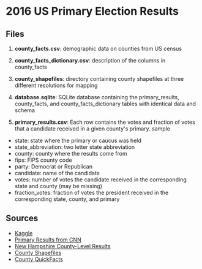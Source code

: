 # 2016 US Primary Election Results

## Files

1. **county_facts.csv**: demographic data on counties from US census

2. **county_facts_dictionary.csv**: description of the columns in county_facts

3. **county_shapefiles**: directory containing county shapefiles at three different resolutions for mapping

4. **database.sqlite**: SQLite database containing the primary_results, county_facts, and county_facts_dictionary tables with identical data and schema

5. **primary_results.csv**: Each row contains the votes and fraction of votes that a candidate received in a given county's primary. sample
  - state: state where the primary or caucus was held
  - state_abbreviation: two letter state abbreviation
  - county: county where the results come from
  - fips: FIPS county code
  - party: Democrat or Republican
  - candidate: name of the candidate
  - votes: number of votes the candidate received in the corresponding state and county (may be missing)
  - fraction_votes: fraction of votes the president received in the corresponding state, county, and primary

## Sources
- [Kaggle](https://www.kaggle.com/benhamner/2016-us-election)
- [Primary Results from CNN](http://www.cnn.com/election/primaries/counties/ia/Dem)
- [New Hampshire County-Level Results](https://numeracy.co/projects/2n9KPEk6ShS)
- [County Shapefiles](https://www.census.gov/geo/maps-data/data/cbf/cbf_counties.html)
- [County QuickFacts](http://quickfacts.census.gov/qfd/download_data.html)
